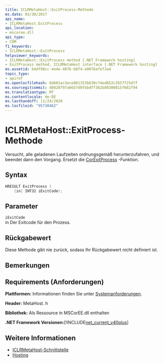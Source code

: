 ```yaml
---
title: ICLRMetaHost::ExitProcess-Methode
ms.date: 03/30/2017
api_name:
- ICLRMetaHost.ExitProcess
api_location:
- mscoree.dll
api_type:
- COM
f1_keywords:
- ICLRMetaHost::ExitProcess
helpviewer_keywords:
- ICLRMetaHost::ExitProcess method [.NET Framework hosting]
- ExitProcess method, ICLRMetaHost interface [.NET Framework hosting]
ms.assetid: b4df98cc-4e4e-407b-b8f4-e0076afef3a4
topic_type:
- apiref
ms.openlocfilehash: 6d601ac3ece801353b630c74ed852c2657f25d7f
ms.sourcegitcommit: d8020797a6657d0fbbdff362b80300815f682f94
ms.translationtype: MT
ms.contentlocale: de-DE
ms.lasthandoff: 11/24/2020
ms.locfileid: "95730462"
---
```

# <a name="iclrmetahostexitprocess-method"></a>ICLRMetaHost::ExitProcess-Methode

Versucht, alle geladenen Laufzeiten ordnungsgemäß herunterzufahren, und beendet dann den Vorgang. Ersetzt die [CorExitProcess](corexitprocess-function.md) -Funktion.  
  
## <a name="syntax"></a>Syntax  
  
```cpp  
HRESULT ExitProcess (  
    [in] INT32 iExitCode);  
```  
  
## <a name="parameters"></a>Parameter  

 `iExitCode`  
 in Der Exitcode für den Prozess.  
  
## <a name="return-value"></a>Rückgabewert  

 Diese Methode gibt nie zurück, sodass Ihr Rückgabewert nicht definiert ist.  
  
## <a name="remarks"></a>Bemerkungen  
  
## <a name="requirements"></a>Requirements (Anforderungen)  

 **Plattformen:** Informationen finden Sie unter [Systemanforderungen](../../get-started/system-requirements.md).  
  
 **Header:** MetaHost. h  
  
 **Bibliothek:** Als Ressource in MSCorEE.dll enthalten  
  
 **.NET Framework Versionen:**[!INCLUDE[net_current_v40plus](../../../../includes/net-current-v40plus-md.md)]  
  
## <a name="see-also"></a>Weitere Informationen

- [ICLRMetaHost-Schnittstelle](iclrmetahost-interface.md)
- [Hosting](index.md)

